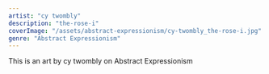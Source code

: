 ```yaml
---
artist: "cy twombly"
description: "the-rose-i"
coverImage: "/assets/abstract-expressionism/cy-twombly_the-rose-i.jpg"
genre: "Abstract Expressionism"
---
```

This is an art by cy twombly on Abstract Expressionism

